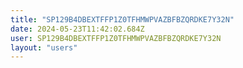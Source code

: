 ```yaml
---
title: "SP129B4DBEXTFFP1Z0TFHMWPVAZBFBZQRDKE7Y32N"
date: 2024-05-23T11:42:02.684Z
user: SP129B4DBEXTFFP1Z0TFHMWPVAZBFBZQRDKE7Y32N
layout: "users"
---
```

    